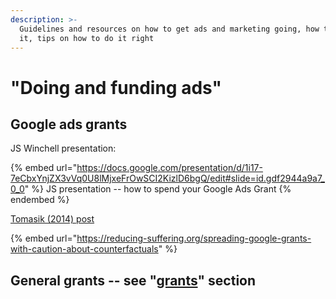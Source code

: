 ```yaml
---
description: >-
  Guidelines and resources on how to get ads and marketing going, how to finance
  it, tips on how to do it right
---
```


# "Doing and funding ads"

## Google ads grants

JS Winchell presentation:

{% embed url="https://docs.google.com/presentation/d/1i17-7eCbxYnjZX3vVq0U8lMjxeFrOwSCI2KizlD6bgQ/edit#slide=id.gdf2944a9a7_0_0" %}
JS presentation -- how to spend your Google Ads Grant
{% endembed %}

[Tomasik (2014) post](https://reducing-suffering.org/spreading-google-grants-with-caution-about-counterfactuals/)&#x20;

{% embed url="https://reducing-suffering.org/spreading-google-grants-with-caution-about-counterfactuals" %}

## General grants -- see "[grants](../../grants-funding-reports-admin/grants-funding-and-reports.md#funding-for-ea-marketing-ads)" section
